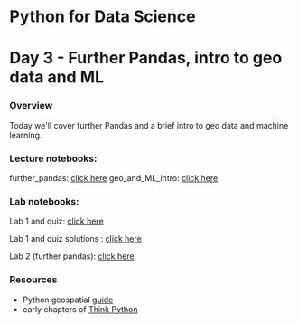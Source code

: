 
# Python for Data Science
# Day 3 - Further Pandas, intro to geo data and ML
### Overview
Today we'll cover further Pandas and a brief intro to geo data and machine learning.

### Lecture notebooks:

further_pandas: [click here](https://colab.research.google.com/github/worldbank/Python-for-Data-Science/blob/master/June_2021_ETEC/day_3/1_further_pandas.ipynb)
geo_and_ML_intro: [click here](https://colab.research.google.com/github/worldbank/Python-for-Data-Science/blob/master/June_2021_ETEC/day_3/ML_intro.ipynb)

### Lab notebooks:

Lab 1 and quiz: [click here](https://colab.research.google.com/github/worldbank/Python-for-Data-Science/blob/master/June_2021_ETEC/day_3/Day_3_Lab_1_and_quiz.ipynb)

Lab 1 and quiz solutions : [click here](https://colab.research.google.com/github/worldbank/Python-for-Data-Science/blob/master/June_2021_ETEC/day_3/Day_3_Lab_1_and_quiz_solutions.ipynb)

Lab 2 (further pandas): [click here](https://colab.research.google.com/github/worldbank/Python-for-Data-Science/blob/master/June_2021_ETEC/day_3/Day_3_Lab_2_further_pandas.ipynb)

### Resources
* Python geospatial [guide](https://autogis-site.readthedocs.io/en/stable/index.html)
* early chapters of [Think Python](http://greenteapress.com/thinkpython2/thinkpython2.pdf)
